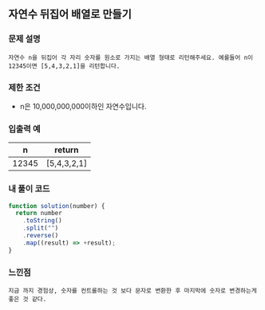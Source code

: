 ## 자연수 뒤집어 배열로 만들기

### 문제 설명

```
자연수 n을 뒤집어 각 자리 숫자를 원소로 가지는 배열 형태로 리턴해주세요. 예를들어 n이 12345이면 [5,4,3,2,1]을 리턴합니다.
```

### 제한 조건

- n은 10,000,000,000이하인 자연수입니다.

### 입출력 예

| n     | return      |
| ----- | ----------- |
| 12345 | [5,4,3,2,1] |

### 내 풀이 코드

```javascript
function solution(number) {
  return number
    .toString()
    .split("")
    .reverse()
    .map((result) => +result);
}
```

### 느낀점

```
지금 까지 경험상, 숫자를 컨트롤하는 것 보다 문자로 변환한 후 마지막에 숫자로 변경하는게 좋은 것 같다.
```
